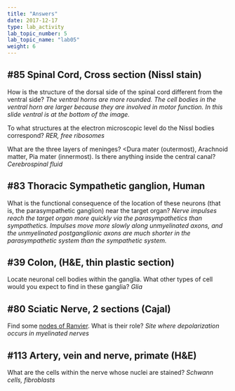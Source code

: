 ```yaml
---
title: "Answers"
date: 2017-12-17
type: lab_activity
lab_topic_number: 5
lab_topic_name: "lab05"
weight: 6
---
```

<div class="entrybody">
						<h2>#85 Spinal Cord, Cross section (Nissl stain) </h2>

<p>How is the structure of the dorsal side of the spinal cord different from the ventral side? <i>The ventral horns are more rounded. The cell bodies in the ventral horn are larger because they are involved in motor function. In this slide ventral is at the bottom of the image.</i></p>

<p>To what structures at the electron microscopic level do the Nissl bodies correspond?  <i><span class="caps">RER, </span>free ribosomes</i></p>

<p>What are the three layers of meninges? &lt;Dura mater (outermost), Arachnoid matter, Pia mater (innermost). Is there anything inside the central canal? <i>Cerebrospinal fluid</i></p>

<h2>#83   Thoracic Sympathetic ganglion, Human</h2>

<p>What is the functional consequence of the location of these neurons (that is, the parasympathetic ganglion) near the target organ? <i>Nerve impulses reach the target organ more quickly via the parasympathetics than sympathetics.  Impulses move more slowly along unmyelinated axons, and the unmyelinated postganglionic axons are much shorter in the parasympathetic system than the sympathetic system. </i></p>

<h2>#39 Colon, (H&amp;E, thin plastic section)</h2>

<p>Locate neuronal cell bodies within the ganglia. What other types of cell would you expect to find in these ganglia? <i>Glia</i></p>

<h2>#80 Sciatic Nerve, 2 sections (Cajal) </h2>

<p>Find some <u>nodes of Ranvier</u>. What is their role? <i>Site where depolarization occurs in myelinated nerves</i></p>

<h2>#113 Artery, vein and nerve, primate (H&amp;E)</h2>

<p>What are the cells within the nerve whose nuclei are stained? <i>Schwann cells, fibroblasts</i></p>
						
						
</div>
